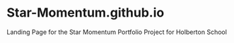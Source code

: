 # Star-Momentum.github.io
Landing Page for the Star Momentum Portfolio Project for Holberton School
